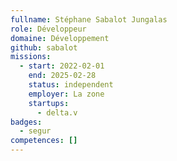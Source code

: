 ```yaml
---
fullname: Stéphane Sabalot Jungalas
role: Développeur
domaine: Développement
github: sabalot
missions:
  - start: 2022-02-01
    end: 2025-02-28
    status: independent
    employer: La zone
    startups:
      - delta.v
badges:
  - segur
competences: []
---
```

